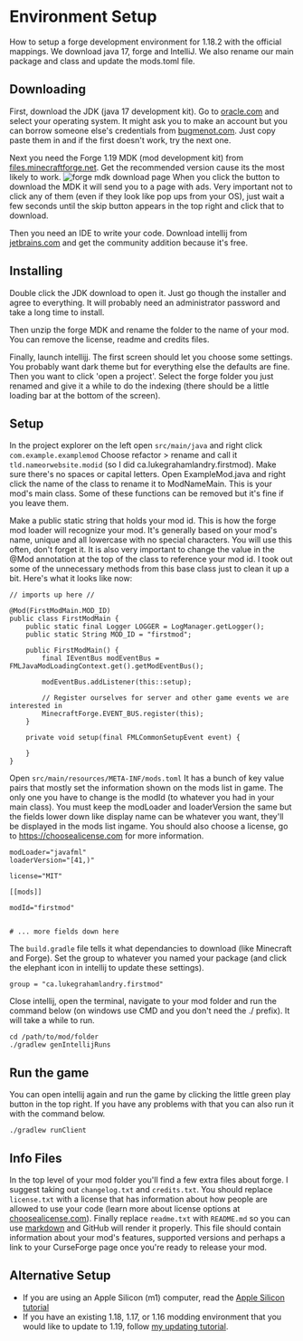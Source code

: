 # Environment Setup

How to setup a forge development environment for 1.18.2 with the official mappings. We download java 17, forge and IntelliJ. We also rename our main package and class and update the mods.toml file.

## Downloading

First, download the JDK (java 17 development kit). Go to [oracle.com](https://www.oracle.com/java/technologies/downloads/#jdk17-windows) and select your operating system. It might ask you to make an account but you can borrow someone else's credentials from [bugmenot.com](http://bugmenot.com/view/oracle.com). Just copy paste them in and if the first doesn't work, try the next one.

Next you need the Forge 1.19 MDK (mod development kit) from [files.minecraftforge.net](https://files.minecraftforge.net/net/minecraftforge/forge/index_1.19.html). Get the recommended version cause its the most likely to work.
![forge mdk download page](/img/download-forge.png)
When you click the button to download the MDK it will send you to a page with ads. Very important not to click any of them (even if they look like pop ups from your OS), just wait a few seconds until the skip button appears in the top right and click that to download.

Then you need an IDE to write your code. Download intellij from [jetbrains.com](https://www.jetbrains.com/idea/download) and get the community addition because it's free.

## Installing

Double click the JDK download to open it. Just go though the installer and agree to everything. It will probably need an administrator password and take a long time to install.

Then unzip the forge MDK and rename the folder to the name of your mod. You can remove the license, readme and credits files.

Finally, launch intellijj. The first screen should let you choose some settings. You probably want dark theme but for everything else the defaults are fine. Then you want to click 'open a project'. Select the forge folder you just renamed and give it a while to do the indexing (there should be a little loading bar at the bottom of the screen).

## Setup

In the project explorer on the left open `src/main/java` and right click `com.example.examplemod` Choose refactor > rename and call it `tld.nameorwebsite.modid` (so I did ca.lukegrahamlandry.firstmod). Make sure there's no spaces or capital letters. Open ExampleMod.java and right click the name of the class to rename it to ModNameMain. This is your mod's main class. Some of these functions can be removed but it's fine if you leave them.

Make a public static string that holds your mod id. This is how the forge mod loader will recognize your mod. It's generally based on your mod's name, unique and all lowercase with no special characters. You will use this often, don't forget it. It is also very important to change the value in the @Mod annotation at the top of the class to reference your mod id. I took out some of the unnecessary methods from this base class just to clean it up a bit. Here's what it looks like now:

    // imports up here // 
    
    @Mod(FirstModMain.MOD_ID)
    public class FirstModMain {
        public static final Logger LOGGER = LogManager.getLogger();
        public static String MOD_ID = "firstmod";
    
        public FirstModMain() {
            final IEventBus modEventBus = FMLJavaModLoadingContext.get().getModEventBus();
    
            modEventBus.addListener(this::setup);
    
            // Register ourselves for server and other game events we are interested in
            MinecraftForge.EVENT_BUS.register(this);
        }
    
        private void setup(final FMLCommonSetupEvent event) {
            
        }
    }
    

Open `src/main/resources/META-INF/mods.toml` It has a bunch of key value pairs that mostly set the information shown on the mods list in game. The only one you have to change is the modId (to whatever you had in your main class). You must keep the modLoader and loaderVersion the same but the fields lower down like display name can be whatever you want, they'll be displayed in the mods list ingame. You should also choose a license, go to https://choosealicense.com for more information. 

    modLoader="javafml"
    loaderVersion="[41,)"
    
    license="MIT"
    
    [[mods]]
    
    modId="firstmod"
    
    
    # ... more fields down here

The `build.gradle` file tells it what dependancies to download (like Minecraft and Forge). Set the group to whatever you named your package (and click the elephant icon in intellij to update these settings).

    group = "ca.lukegrahamlandry.firstmod"
    

Close intellij, open the terminal, navigate to your mod folder and run the command below (on windows use CMD and you don't need the ./ prefix). It will take a while to run.

    cd /path/to/mod/folder
    ./gradlew genIntellijRuns
    

## Run the game

You can open intellij again and run the game by clicking the little green play button in the top right. If you have any problems with that you can also run it with the command below.

    ./gradlew runClient

## Info Files

In the top level of your mod folder you'll find a few extra files about forge. I suggest taking out `changelog.txt` and `credits.txt`. You should replace `license.txt` with a license that has information about how people are allowed to use your code (learn more about license options at [choosealicense.com](https://choosealicense.com/)). Finally replace `readme.txt` with `README.md` so you can use [markdown](https://github.com/adam-p/markdown-here/wiki/Markdown-Cheatsheet) and GitHub will render it properly. This file should contain information about your mod's features, supported versions and perhaps a link to your CurseForge page once you're ready to release your mod. 

## Alternative Setup

- If you are using an Apple Silicon (m1) computer, read the [Apple Silicon tutorial](m1)
- If you have an existing 1.18, 1.17, or 1.16 modding environment that you would like to update to 1.19, follow [my updating tutorial](updating).

